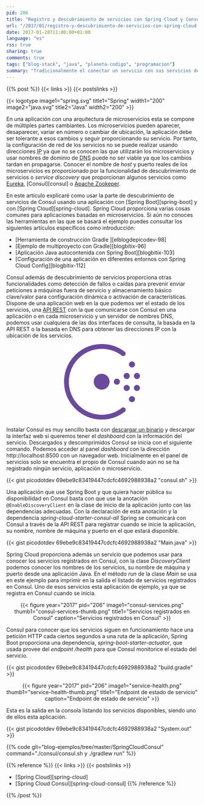 ```yaml
---
pid: 206
title: "Registro y descubrimiento de servicios con Spring Cloud y Consul"
url: "/2017/01/registro-y-descubrimiento-de-servicios-con-spring-cloud-y-consul/"
date: 2017-01-28T11:00:00+01:00
language: "es"
rss: true
sharing: true
comments: true
tags: ["blog-stack", "java", "planeta-codigo", "programacion"]
summary: "Tradicionalmente el conectar un servicio con sus servicios dependientes se ha realizado por configuración, normalmente mediante un nombre de dominio y su puerto. Esta configuración estática es suficiente para unos pocos servicios y que no varían durante su funcionamiento. Con el advenimiento de los microservicios con su estado y número cambiantes en el tiempo han surgido varias herramientas para en vez de usar configuración usar descubrimiento. Una de estas herramientas Consul para la que Spring Cloud proporciona integración."
---
```


{{% post %}}
{{< links >}}
{{< postslinks >}}

{{< logotype image1="spring.svg" title1="Spring" width1="200" image2="java.svg" title2="Java" width2="200" >}}

En una aplicación con una arquitectura de microservicios esta se compone de múltiples partes cambiantes. Los microservicios pueden aparecer, desaparecer, variar en número o cambiar de ubicación, la aplicación debe ser tolerante a esos cambios y seguir proporcionando su servicio. Por tanto, la configuración de red de los servicios no se puede realizar usando direcciones <abbr title="Internet Protocol">IP</abbr> ya que no se conocen las que utilizarán los microservicios y usar nombres de dominio de <abbr title="Domain Name System">DNS</abbr> puede no ser viable ya que los cambios tardan en propagarse. Conocer el nombre de _host_ y puerto reales de los microservicios es proporcionado por la funcionalidad de descubrimiento de servicios o _service discovery_ que proporcionan algunos servicios como [Eureka](https://github.com/Netflix/eureka), [Consul][consul] o [Apache Zookeper](https://zookeeper.apache.org/).

En este artículo explicaré como usar la parte de descubrimiento de servicios de Consul usando una aplicación con [Spring Boot][spring-boot] y  con [Spring Cloud][spring-cloud]. Spring Cloud proporciona varias cosas comunes para aplicaciones basadas en microservicios. Si aún no conoces las herramientas en las que se basará el ejemplo puedes consultar los siguientes artículos específicos como introducción:

* [Herramienta de construcción Gradle ][elblogdepicodev-98]
* [Ejemplo de multiproyecto con Gradle][blogbitix-96]
* [Aplicación Java autocontenida con Spring Boot][blogbitix-103]
* [Configuración de una aplicación en diferentes entornos con Spring Cloud Config][blogbitix-112]

Consul además de descubrimiento de servicios proporciona otras funcionalidades como detección de fallos o caídas para prevenir enviar peticiones a máquinas fuera de servicio y almacenamiento básico clave/valor para configuración dinámica o activación de características. Dispone de una aplicación web en la que podemos ver el estado de los servicios, una [API REST](https://www.consul.io/docs/agent/http.html) con la que comunicarse con Consul en una aplicación o en cada microservicio y un servidor de nombres <abbr>DNS</abbr>, podemos usar cualquiera de las dos interfaces de consulta, la basada en la <abbr>API</abbr> <abbr>REST</abbr> o la basada en DNS para obtener las direcciones IP con la ubicación de los servicios.

<div class="media" style="text-align: center;">
    <img src="assets/images/posts/2017/206/consul.png" alt="Consul" title="Consul"/>
</div>

Instalar Consul es muy sencillo basta con [descargar un binario](https://www.consul.io/downloads.html) y descargar la interfaz web si queremos tener el _dashboard_ con la información del servicio. Descargados y descomprimidos Consul se inicia con el siguiente comando. Podemos acceder al panel _dashboard_ con la dirección http://localhost:8500 con un navegador web. Inicialmente en el panel de servicios solo se encuentra el propio de Consul cuando aún no se ha registrado ningún servicio, aplicación o microservicio.

{{< gist picodotdev 69ebe9c83419447cdcfc4692988938a2 "consul.sh" >}}

Una aplicación que use Spring Boot y que quiera hacer pública su disponibilidad en Consul basta con que use la anotación <code>@EnableDiscoveryClient</code> en la clase de inicio de la aplicación junto con las dependencias adecuadas. Con la declaración de esta anotación y la dependencia _spring-cloud-starter-consul-all_ Spring se comunicará con Consul a través de la API REST para registrar cuando se inicie la aplicación, su nombre, nombre de máquina y puerto en el que estará disponible.

{{< gist picodotdev 69ebe9c83419447cdcfc4692988938a2 "Main.java" >}}

Spring Cloud proporciona además un servicio que podemos usar para conocer los servicios registrados en Consul, con la clase _DiscoveryClient_ podemos conocer los nombres de los servicios, su nombre de máquina y puerto desde una aplicación Java. En el método _run_ de la clase _Main_ se usa en este ejemplo para imprimir en la salida el listado de servicios registrados en Consul. Uno de esos servicios esta aplicación de ejemplo, ya que se registra en Consul cuando se inicia.

<div class="media" style="text-align: center;">
    {{< figure year="2017" pid="206"
        image1="consul-services.png" thumb1="consul-services-thumb.png" title1="Servicios registrados en Consul"
        caption="Servicios registrados en Consul" >}}
</div>

Consul para conocer que los servicios siguen en funcionamiento hace una petición <abbr>HTTP</abbr> cada ciertos segundos a una ruta de la aplicación, Spring Boot proporciona una dependencia, _spring-boot-starter-actuator_, que usada provee del _endpoint /health_ para que Consul monitorice el estado del servicio.

{{< gist picodotdev 69ebe9c83419447cdcfc4692988938a2 "build.gradle" >}}

<div class="media" style="text-align: center;">
    {{< figure year="2017" pid="206"
        image1="service-health.png" thumb1="service-health-thumb.png" title1="Endpoint de estado de servicio"
        caption="Endpoint de estado de servicio" >}}
</div>

Esta es la salida en la consola listando los servicios disponibles, siendo uno de ellos esta aplicación.

{{< gist picodotdev 69ebe9c83419447cdcfc4692988938a2 "System.out" >}}

{{% code git="blog-ejemplos/tree/master/SpringCloudConsul" command="./consul/consul.sh y ./gradlew run" %}}

{{% reference %}}
{{< links >}}
{{< postslinks >}}
* [Spring Cloud][spring-cloud]
* [Spring Cloud Consul][spring-cloud-consul]
{{% /reference %}}

{{% /post %}}
